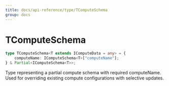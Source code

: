 ```yaml
---
title: docs/api-reference/type/TComputeSchema
group: docs
---
```


# TComputeSchema

```ts
type TComputeSchema<T extends IComputeData = any> = {
    computeName: IComputeSchema<T>["computeName"];
} & Partial<IComputeSchema<T>>;
```

Type representing a partial compute schema with required computeName.
Used for overriding existing compute configurations with selective updates.
